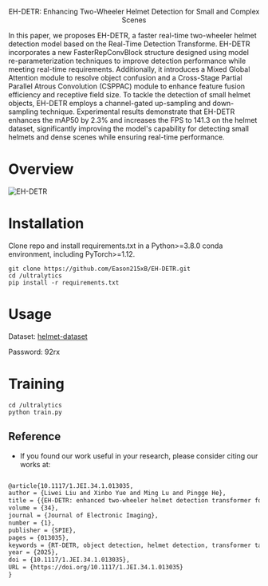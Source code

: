 <p align="center">  
EH-DETR: Enhancing Two-Wheeler Helmet Detection for Small and Complex Scenes 
</p>   


In this paper, we proposes EH-DETR, a faster real-time two-wheeler helmet detection model based on the Real-Time Detection Transforme. EH-DETR incorporates a new FasterRepConvBlock structure designed using model re-parameterization techniques to improve detection performance while meeting real-time requirements. Additionally, it introduces a Mixed Global Attention module to resolve object confusion and a Cross-Stage Partial Parallel Atrous Convolution (CSPPAC) module to enhance feature fusion efficiency and receptive field size. To tackle the detection of small helmet objects, EH-DETR employs a channel-gated up-sampling and down-sampling technique. Experimental results demonstrate that EH-DETR enhances the mAP50 by 2.3% and increases the FPS to 141.3 on the helmet dataset, significantly improving the model's capability for detecting small helmets and dense scenes while ensuring real-time performance. 

# **Overview**

![EH-DETR](https://github.com/user-attachments/assets/dfd0af52-aa2a-484a-b51a-edbefac56ae0)

# **Installation**

Clone repo and install requirements.txt in a Python>=3.8.0 conda environment, including PyTorch>=1.12.
```
git clone https://github.com/Eason215xB/EH-DETR.git
cd /ultralytics
pip install -r requirements.txt
```

# **Usage**

Dataset: [helmet-dataset](https://pan.baidu.com/s/17Jpwt5Nhz1x8gUgbUu3XPA?pwd=92rx) 

Password:  92rx

# **Training**

```
cd /ultralytics
python train.py
```
## Reference

- If you found our work useful in your research, please consider citing our works at:

```tex

@article{10.1117/1.JEI.34.1.013035,
author = {Liwei Liu and Xinbo Yue and Ming Lu and Pingge He},
title = {{EH-DETR: enhanced two-wheeler helmet detection transformer for small and complex scenes}},
volume = {34},
journal = {Journal of Electronic Imaging},
number = {1},
publisher = {SPIE},
pages = {013035},
keywords = {RT-DETR, object detection, helmet detection, transformer target detection},
year = {2025},
doi = {10.1117/1.JEI.34.1.013035},
URL = {https://doi.org/10.1117/1.JEI.34.1.013035}
}
